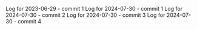 Log for 2023-06-29 - commit 1
Log for 2024-07-30 - commit 1
Log for 2024-07-30 - commit 2
Log for 2024-07-30 - commit 3
Log for 2024-07-30 - commit 4
